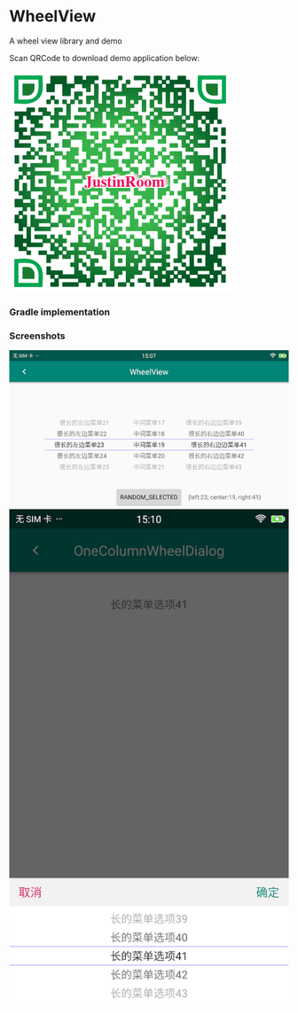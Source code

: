 # WheelView
A wheel view library and demo


Scan QRCode to download demo application below:

![](/output/wheel_view_demo_qr_code.png)

### Gradle implementation

### Screenshots
![WheelView](/output/shots/wheel_view.png)
![OneColumnWheelDialog](/output/shots/one_column_wheel_dialog.png)
